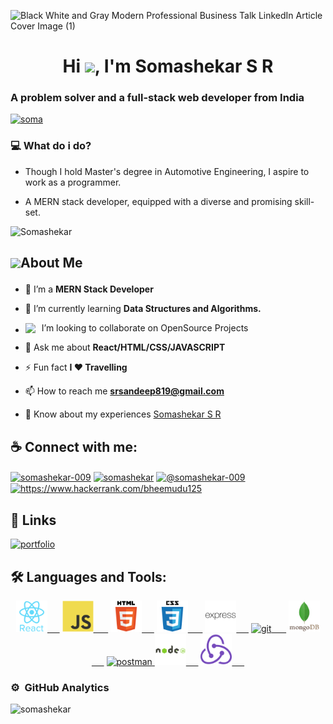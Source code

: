 ![Black White and Gray Modern Professional Business Talk LinkedIn Article Cover Image (1)](https://express.adobe.com/post/TcQkgFwz6m2hr/)

<h1 align="center">Hi <img src="https://camo.githubusercontent.com/e8e7b06ecf583bc040eb60e44eb5b8e0ecc5421320a92929ce21522dbc34c891/68747470733a2f2f6d656469612e67697068792e636f6d2f6d656469612f6876524a434c467a6361737252346961377a2f67697068792e676966" width="30px">, I'm Somashekar S R</h1>
<h3 align="left">A problem solver and a full-stack web developer from India</h3>

<p align="left"> <a href="https://github.com/ryo-ma/github-profile-trophy"><img src="https://github-profile-trophy.vercel.app/?username=bheema-284" alt="soma" /></a> </p>

### 💻 What do i do?

- Though I hold Master's degree in Automotive Engineering, I aspire to work as a programmer.<br/>

- A MERN stack developer, equipped with a diverse and promising skill-set.

<p align="left"> <img src="

" alt="Somashekar" /> </p>

## <p style="display:flex; align-items: center"> <img src="https://img.icons8.com/color/48/000000/user-male-circle--v2.png"/> About Me </p> 

- 🌱 I’m a **MERN Stack Developer**

- 🌱 I’m currently learning **Data Structures and Algorithms.**

- <p style="display:flex; align-items: center;"> <img src="https://img.icons8.com/color/18/000000/teamwork--v2.png" style="margin-right: 10px"/> I’m looking to collaborate on OpenSource Projects </p> 

- 💬 Ask me about **React/HTML/CSS/JAVASCRIPT**

- ⚡ Fun fact **I ❤️ Travelling**

- 📫 How to reach me **srsandeep819@gmail.com**

- 📄 Know about my experiences [Somashekar S R](+)

<h2 align="left"> ☕ Connect with me:</h2>
<p align="left">
<a href="https://twitter.com/Sandeep09007" target="blank"><img align="center" src="https://raw.githubusercontent.com/rahuldkjain/github-profile-readme-generator/master/src/images/icons/Social/twitter.svg" alt="somashekar-009" height="30" width="40" /></a>
<a href="www.linkedin.com/in/somashekar-s-r-9945268086," target="blank"><img align="center" src="https://raw.githubusercontent.com/rahuldkjain/github-profile-readme-generator/master/src/images/icons/Social/linked-in-alt.svg" alt="somashekar" height="30" width="40" /></a>
<a href="https://medium.com/@srsandeep819" target="blank"><img align="center" src="https://raw.githubusercontent.com/rahuldkjain/github-profile-readme-generator/master/src/images/icons/Social/medium.svg" alt="@somashekar-009" height="30" width="40" /></a>
<a href="https://www.hackerrank.com/somashekar009" target="blank"><img align="center" src="https://raw.githubusercontent.com/rahuldkjain/github-profile-readme-generator/master/src/images/icons/Social/hackerrank.svg" alt="https://www.hackerrank.com/bheemudu125" height="30" width="40" /></a>
</p>

## 🔗 Links

[![portfolio](https://img.shields.io/badge/my_portfolio-000?style=for-the-badge&logo=ko-fi&logoColor=white)](https://portfolio-bheema.vercel.app/)

<h2 align="left">🛠 Languages and Tools:</h2>
<p align="center">
   <a href="https://reactjs.org/" target="_blank"> <img src="https://raw.githubusercontent.com/devicons/devicon/master/icons/react/react-original-wordmark.svg" alt="react" width="50" height="50"/>&nbsp;&nbsp;&nbsp;&nbsp;&nbsp;</a>
    <a href="https://developer.mozilla.org/en-US/docs/Web/JavaScript" target="_blank"> <img src="https://raw.githubusercontent.com/devicons/devicon/master/icons/javascript/javascript-original.svg" alt="javascript" width="50" height="50"/> &nbsp;&nbsp;&nbsp;&nbsp;&nbsp;</a> 
   <a href="https://www.w3.org/html/" target="_blank"> <img src="https://raw.githubusercontent.com/devicons/devicon/master/icons/html5/html5-original-wordmark.svg" alt="html5" width="50" height="50"/>&nbsp;&nbsp;&nbsp;&nbsp;&nbsp;</a>
  <a href="https://www.w3schools.com/css/" target="_blank"> <img src="https://raw.githubusercontent.com/devicons/devicon/master/icons/css3/css3-original-wordmark.svg" alt="css3" width="50" height="50"/> &nbsp;&nbsp;&nbsp;&nbsp;&nbsp;</a> 
  <a href="https://expressjs.com" target="_blank"> <img src="https://raw.githubusercontent.com/devicons/devicon/master/icons/express/express-original-wordmark.svg" alt="express" width="50" height="50"/>&nbsp;&nbsp;&nbsp;&nbsp;&nbsp;</a> 
  <a href="https://git-scm.com/" target="_blank"> <img src="https://www.vectorlogo.zone/logos/git-scm/git-scm-icon.svg" alt="git" width="50" height="50"/> &nbsp;&nbsp;&nbsp;&nbsp;&nbsp;</a> 
  <a href="https://www.mongodb.com/" target="_blank"> <img src="https://raw.githubusercontent.com/devicons/devicon/master/icons/mongodb/mongodb-original-wordmark.svg" alt="mongodb" width="50" height="50"/>&nbsp;&nbsp;&nbsp;&nbsp;&nbsp;</a> 
  <a href="https://postman.com" target="_blank" rel="noreferrer"> <img src="https://www.vectorlogo.zone/logos/getpostman/getpostman-icon.svg" alt="postman" width="40" height="40"/> </a> 
  <a href="https://nodejs.org" target="_blank"> <img src="https://raw.githubusercontent.com/devicons/devicon/master/icons/nodejs/nodejs-original-wordmark.svg" alt="nodejs" width="50" height="50"/>&nbsp;&nbsp;&nbsp;&nbsp;&nbsp;</a> 
  <a href="https://redux.js.org" target="_blank"> <img src="https://raw.githubusercontent.com/devicons/devicon/master/icons/redux/redux-original.svg" alt="redux" width="50" height="50"/>&nbsp;&nbsp;&nbsp;&nbsp;&nbsp;</a> </p>

### ⚙️ &nbsp;GitHub Analytics

 <div >
<p><img align="left"  src="https://github-readme-stats.vercel.app/api/top-langs?username=bheema-284&show_icons=true&locale=en&layout=compact&theme=light" alt="somashekar" width="380" /></p>

<br/><br/>

